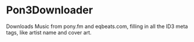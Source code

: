 # Pon3Downloader
Downloads Music from pony.fm and eqbeats.com, filling in all the ID3 meta tags, like artist name and cover art.
